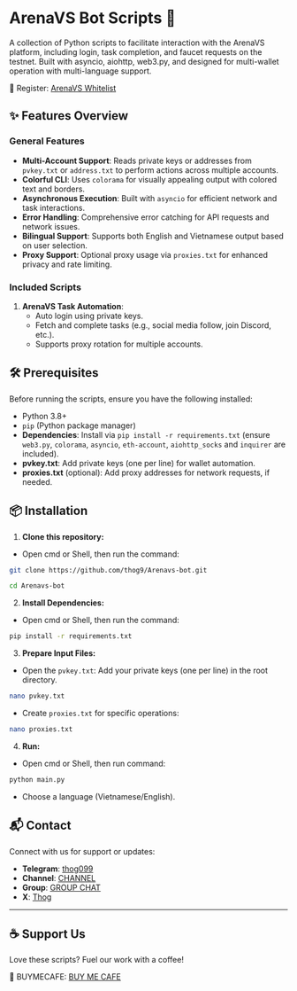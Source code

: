# ArenaVS Bot Scripts 🚀

A collection of Python scripts to facilitate interaction with the ArenaVS platform, including login, task completion, and faucet requests on the testnet. Built with asyncio, aiohttp, web3.py, and designed for multi-wallet operation with multi-language support.

🔗 Register: [ArenaVS Whitelist](https://launchpad.arenavs.com/collections/bf4b9276-794c-43f1-bdc2-b7297c8d5568?ref-start=94a80706-0c21-4e3e-8cd5-a798cab62a5b)

## ✨ Features Overview

### General Features

- **Multi-Account Support**: Reads private keys or addresses from `pvkey.txt` or `address.txt` to perform actions across multiple accounts.
- **Colorful CLI**: Uses `colorama` for visually appealing output with colored text and borders.
- **Asynchronous Execution**: Built with `asyncio` for efficient network and task interactions.
- **Error Handling**: Comprehensive error catching for API requests and network issues.
- **Bilingual Support**: Supports both English and Vietnamese output based on user selection.
- **Proxy Support**: Optional proxy usage via `proxies.txt` for enhanced privacy and rate limiting.

### Included Scripts

1. **ArenaVS Task Automation**:
   - Auto login using private keys.
   - Fetch and complete tasks (e.g., social media follow, join Discord, etc.).
   - Supports proxy rotation for multiple accounts.

## 🛠️ Prerequisites

Before running the scripts, ensure you have the following installed:

- Python 3.8+
- `pip` (Python package manager)
- **Dependencies**: Install via `pip install -r requirements.txt` (ensure `web3.py`, `colorama`, `asyncio`, `eth-account`, `aiohttp_socks` and `inquirer` are included).
- **pvkey.txt**: Add private keys (one per line) for wallet automation.
- **proxies.txt** (optional): Add proxy addresses for network requests, if needed.


## 📦 Installation

1. **Clone this repository:**
- Open cmd or Shell, then run the command:
```sh
git clone https://github.com/thog9/Arenavs-bot.git
```
```sh
cd Arenavs-bot
```
2. **Install Dependencies:**
- Open cmd or Shell, then run the command:
```sh
pip install -r requirements.txt
```
3. **Prepare Input Files:**
- Open the `pvkey.txt`: Add your private keys (one per line) in the root directory.
```sh
nano pvkey.txt 
```

- Create `proxies.txt` for specific operations:
```sh
nano proxies.txt
```
4. **Run:**
- Open cmd or Shell, then run command:
```sh
python main.py
```
- Choose a language (Vietnamese/English).

## 📬 Contact
Connect with us for support or updates:

- **Telegram**: [thog099](https://t.me/thog099)
- **Channel**: [CHANNEL](https://t.me/thogairdrops)
- **Group**: [GROUP CHAT](https://t.me/thogchats)
- **X**: [Thog](https://x.com/thog099) 

----

## ☕ Support Us
Love these scripts? Fuel our work with a coffee!

🔗 BUYMECAFE: [BUY ME CAFE](https://buymecafe.vercel.app/)

